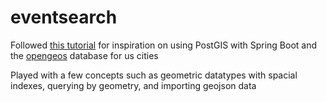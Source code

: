 # eventsearch

Followed [this tutorial](https://houarinourreddine.medium.com/integrate-spring-boot-and-postgis-to-manage-spatial-data-272edacf2cb) for inspiration on using PostGIS with Spring Boot and the [opengeos](https://github.com/opengeos/data/tree/main/us) database for us cities

Played with a few concepts such as geometric datatypes with spacial indexes, querying by geometry, and importing geojson
data